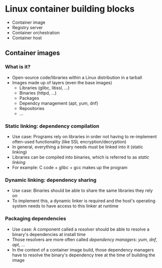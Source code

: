 # Linux container building blocks

* Container image
* Registry server
* Container orchestration
* Container host

## Container images

### What is it?
* Open-source code/libraries within a Linux distribution in a tarball
* Images made up of layers (even the base images)
    * Libraries (glibc, libssl, ...)
    * Binaries (httpd, ...)
    * Packages
    * Dependcy management (apt, yum, dnf)
    * Repositories
    * ...

### Static linking: dependency compilation
* Use case: Programs rely on libraries in order not having to re-implement often-used functionality (like SSL encryption/decryption)
* In general, everything a binary needs must be linked into it (static linking)
* Libraries can be compiled into binaries, which is referred to as _static linking_
* For example: C code + glibc + gcc makes up the program

### Dynamic linking: dependency sharing
* Use case: Binaries should be able to share the same libraries they rely on
* To implement this, a dynamic linker is required and the host's operating system needs to have access to this linker at runtime

### Packaging dependencies
* Use case: A component called a _resolver_ should be able to resolve a binary's dependencies at install time
* Those resolvers are more often called _dependency managers_: _yum_, _dnf_, _apt_, ...
* In the context of a container image build, those dependency managers have to resolve the binary's dependency tree at the time of building the image


